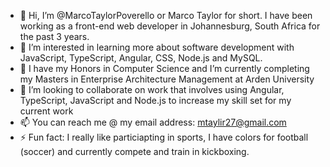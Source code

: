 - 👋 Hi, I’m @MarcoTaylorPoverello or Marco Taylor for short. I have been working as a front-end web developer in Johannesburg, South Africa for the past 3 years. 
- 👀 I’m interested in learning more about software development with JavaScript, TypeScript, Angular, CSS, Node.js and MySQL.
- 🌱 I have my Honors in Computer Science and I’m currently completing my Masters in Enterprise Architecture Management at Arden University
- 💞️ I’m looking to collaborate on work that involves using Angular, TypeScript, JavaScript and Node.js to increase my skill set for my current work
- 📫 You can reach me @ my email address: mtaylir27@gmail.com
- ⚡ Fun fact: I really like particiapting in sports, I have colors for football (soccer) and currently compete and train in kickboxing.
